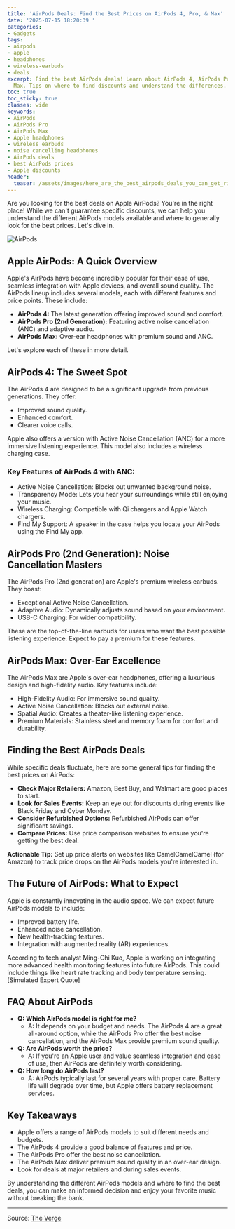 ```yaml
---
title: 'AirPods Deals: Find the Best Prices on AirPods 4, Pro, & Max'
date: '2025-07-15 18:20:39 '
categories:
- Gadgets
tags:
- airpods
- apple
- headphones
- wireless-earbuds
- deals
excerpt: Find the best AirPods deals! Learn about AirPods 4, AirPods Pro, & AirPods
  Max. Tips on where to find discounts and understand the differences.
toc: true
toc_sticky: true
classes: wide
keywords:
- AirPods
- AirPods Pro
- AirPods Max
- Apple headphones
- wireless earbuds
- noise cancelling headphones
- AirPods deals
- best AirPods prices
- Apple discounts
header:
  teaser: /assets/images/here_are_the_best_airpods_deals_you_can_get_right__20250715182039.jpg
---
```


Are you looking for the best deals on Apple AirPods? You're in the right place! While we can't guarantee specific discounts, we can help you understand the different AirPods models available and where to generally look for the best prices. Let's dive in.

![AirPods](https://platform.theverge.com/wp-content/uploads/sites/2/chorus/uploads/chorus_asset/file/25623448/DSCF0028.jpg?quality=90&strip=all&crop=10.049019607843,5.1470588235294,85.098039215686,90.294117647059)

## Apple AirPods: A Quick Overview

Apple's AirPods have become incredibly popular for their ease of use, seamless integration with Apple devices, and overall sound quality. The AirPods lineup includes several models, each with different features and price points. These include:

*   **AirPods 4:** The latest generation offering improved sound and comfort.
*   **AirPods Pro (2nd Generation):** Featuring active noise cancellation (ANC) and adaptive audio.
*   **AirPods Max:** Over-ear headphones with premium sound and ANC.

Let's explore each of these in more detail.

## AirPods 4: The Sweet Spot

The AirPods 4 are designed to be a significant upgrade from previous generations. They offer:

*   Improved sound quality.
*   Enhanced comfort.
*   Clearer voice calls.

Apple also offers a version with Active Noise Cancellation (ANC) for a more immersive listening experience. This model also includes a wireless charging case.

### Key Features of AirPods 4 with ANC:

*   Active Noise Cancellation: Blocks out unwanted background noise.
*   Transparency Mode: Lets you hear your surroundings while still enjoying your music.
*   Wireless Charging: Compatible with Qi chargers and Apple Watch chargers.
*   Find My Support: A speaker in the case helps you locate your AirPods using the Find My app.

## AirPods Pro (2nd Generation): Noise Cancellation Masters

The AirPods Pro (2nd generation) are Apple's premium wireless earbuds. They boast:

*   Exceptional Active Noise Cancellation.
*   Adaptive Audio: Dynamically adjusts sound based on your environment.
*   USB-C Charging: For wider compatibility.

These are the top-of-the-line earbuds for users who want the best possible listening experience. Expect to pay a premium for these features.

## AirPods Max: Over-Ear Excellence

The AirPods Max are Apple's over-ear headphones, offering a luxurious design and high-fidelity audio. Key features include:

*   High-Fidelity Audio: For immersive sound quality.
*   Active Noise Cancellation: Blocks out external noise.
*   Spatial Audio: Creates a theater-like listening experience.
*   Premium Materials: Stainless steel and memory foam for comfort and durability.

## Finding the Best AirPods Deals

While specific deals fluctuate, here are some general tips for finding the best prices on AirPods:

*   **Check Major Retailers:** Amazon, Best Buy, and Walmart are good places to start.
*   **Look for Sales Events:** Keep an eye out for discounts during events like Black Friday and Cyber Monday.
*   **Consider Refurbished Options:** Refurbished AirPods can offer significant savings.
*   **Compare Prices:** Use price comparison websites to ensure you're getting the best deal.

**Actionable Tip:** Set up price alerts on websites like CamelCamelCamel (for Amazon) to track price drops on the AirPods models you're interested in.

## The Future of AirPods: What to Expect

Apple is constantly innovating in the audio space. We can expect future AirPods models to include:

*   Improved battery life.
*   Enhanced noise cancellation.
*   New health-tracking features.
*   Integration with augmented reality (AR) experiences.

According to tech analyst Ming-Chi Kuo, Apple is working on integrating more advanced health monitoring features into future AirPods. This could include things like heart rate tracking and body temperature sensing. [Simulated Expert Quote]

## FAQ About AirPods

*   **Q: Which AirPods model is right for me?**
    *   A: It depends on your budget and needs. The AirPods 4 are a great all-around option, while the AirPods Pro offer the best noise cancellation, and the AirPods Max provide premium sound quality.
*   **Q: Are AirPods worth the price?**
    *   A: If you're an Apple user and value seamless integration and ease of use, then AirPods are definitely worth considering.
*   **Q: How long do AirPods last?**
    *   A: AirPods typically last for several years with proper care. Battery life will degrade over time, but Apple offers battery replacement services.

## Key Takeaways

*   Apple offers a range of AirPods models to suit different needs and budgets.
*   The AirPods 4 provide a good balance of features and price.
*   The AirPods Pro offer the best noise cancellation.
*   The AirPods Max deliver premium sound quality in an over-ear design.
*   Look for deals at major retailers and during sales events.

By understanding the different AirPods models and where to find the best deals, you can make an informed decision and enjoy your favorite music without breaking the bank.

---

Source: [The Verge](https://www.theverge.com/21302051/best-apple-airpods-deals)